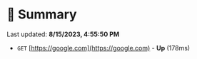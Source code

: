 # 📖 Summary
Last updated: **8/15/2023, 4:55:50 PM**

- `GET` [https://google.com](https://google.com) - **Up** (178ms)
